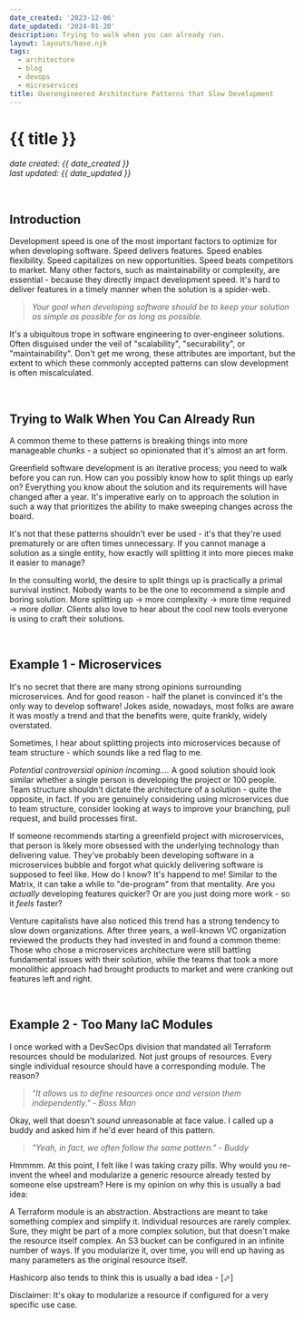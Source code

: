 ```yaml
---
date_created: '2023-12-06'
date_updated: '2024-01-20'
description: Trying to walk when you can already run.
layout: layouts/base.njk
tags:
  - architecture
  - blog
  - devops
  - microservices
title: Overengineered Architecture Patterns that Slow Development
---
```


# {{ title }}
_date created: {{ date_created }}_ \
_last updated: {{ date_updated }}_


&nbsp;
## Introduction
Development speed is one of the most important factors to optimize for when developing software. Speed delivers features. Speed enables flexibility. Speed capitalizes on new opportunities. Speed beats competitors to market. Many other factors, such as maintainability or complexity, are essential - because they directly impact development speed. It's hard to deliver features in a timely manner when the solution is a spider-web.

> _Your goal when developing software should be to keep your solution as simple as possible for as long as possible._

It's a ubiquitous trope in software engineering to over-engineer solutions. Often disguised under the veil of "scalability", "securability", or "maintainability". Don't get me wrong, these attributes are important, but the extent to which these commonly accepted patterns can slow development is often miscalculated.


&nbsp;
## Trying to Walk When You Can Already Run
A common theme to these patterns is breaking things into more manageable chunks - a subject so opinionated that it's almost an art form.

Greenfield software development is an iterative process; you need to walk before you can run. How can you possibly know how to split things up early on? Everything you know about the solution and its requirements will have changed after a year. It's imperative early on to approach the solution in such a way that prioritizes the ability to make sweeping changes across the board.

It's not that these patterns shouldn't ever be used - it's that they're used prematurely or are often times unnecessary. If you cannot manage a solution as a single entity, how exactly will splitting it into more pieces make it easier to manage?

In the consulting world, the desire to split things up is practically a primal survival instinct. Nobody wants to be the one to recommend a simple and boring solution. More splitting up -> more complexity -> more time required -> more $dollar$. Clients also love to hear about the cool new tools everyone is using to craft their solutions.


&nbsp;
## Example 1 - Microservices
It's no secret that there are many strong opinions surrounding microservices. And for good reason - half the planet is convinced it's the only way to develop software! Jokes aside, nowadays, most folks are aware it was mostly a trend and that the benefits were, quite frankly, widely overstated.

Sometimes, I hear about splitting projects into microservices because of team structure - which sounds like a red flag to me.

_Potential controversial opinion incoming...._ A good solution should look similar whether a single person is developing the project or 100 people. Team structure shouldn't dictate the architecture of a solution - quite the opposite, in fact. If you are genuinely considering using microservices due to team structure, consider looking at ways to improve your branching, pull request, and build processes first.

If someone recommends starting a greenfield project with microservices, that person is likely more obsessed with the underlying technology than delivering value. They've probably been developing software in a microservices bubble and forgot what quickly delivering software is supposed to feel like. How do I know? It's happend to me! Similar to the Matrix, it can take a while to "de-program" from that mentality. Are you _actually_ developing features quicker? Or are you just doing more work - so it _feels_ faster?

Venture capitalists have also noticed this trend has a strong tendency to slow down organizations. After three years, a well-known VC organization reviewed the products they had invested in and found a common theme: Those who chose a microservices architecture were still battling fundamental issues with their solution, while the teams that took a more monolithic approach had brought products to market and were cranking out features left and right.
  
&nbsp;
## Example 2 - Too Many IaC Modules
I once worked with a DevSecOps division that mandated all Terraform resources should be modularized. Not just groups of resources. Every single individual resource should have a corresponding module. The reason?

> _"It allows us to define resources once and version them independently." - Boss Man_

Okay, well that doesn't _sound_ unreasonable at face value. I called up a buddy and asked him if he'd ever heard of this pattern.

> _"Yeah, in fact, we often follow the same pattern." - Buddy_

Hmmmm. At this point, I felt like I was taking crazy pills. Why would you re-invent the wheel and modularize a generic resource already tested by someone else upstream? Here is my opinion on why this is usually a bad idea:

A Terraform module is an abstraction. Abstractions are meant to take something complex and simplify it. Individual resources are rarely complex. Sure, they might be part of a more complex solution, but that doesn't make the resource itself complex. An S3 bucket can be configured in an infinite number of ways. If you modularize it, over time, you will end up having as many parameters as the original resource itself.

Hashicorp also tends to think this is usually a bad idea - <a href="https://developer.hashicorp.com/terraform/language/modules/develop#when-to-write-a-module" target="_blank" style="text-decoration:none">[&#11008;]</a>

Disclaimer: It's okay to modularize a resource if configured for a very specific use case.
